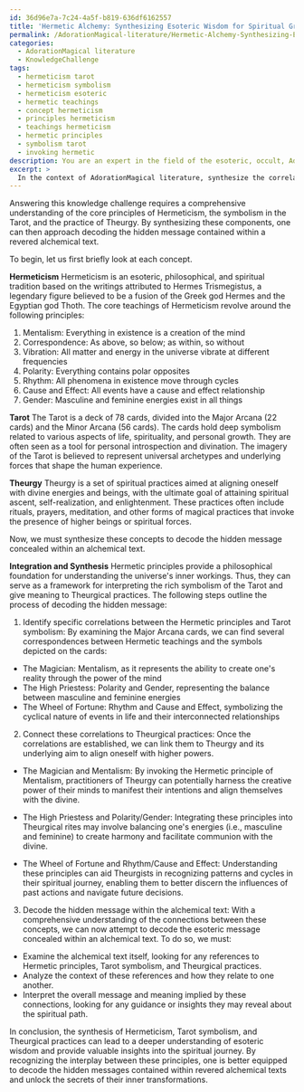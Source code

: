 ```yaml
---
id: 36d96e7a-7c24-4a5f-b819-636df6162557
title: 'Hermetic Alchemy: Synthesizing Esoteric Wisdom for Spiritual Growth'
permalink: /AdorationMagical-literature/Hermetic-Alchemy-Synthesizing-Esoteric-Wisdom-for-Spiritual-Growth/
categories:
  - AdorationMagical literature
  - KnowledgeChallenge
tags:
  - hermeticism tarot
  - hermeticism symbolism
  - hermeticism esoteric
  - hermetic teachings
  - concept hermeticism
  - principles hermeticism
  - teachings hermeticism
  - hermetic principles
  - symbolism tarot
  - invoking hermetic
description: You are an expert in the field of the esoteric, occult, AdorationMagical literature and Education. You are a writer of tests, challenges, books and deep knowledge on AdorationMagical literature for initiates and students to gain deep insights and understanding from. You write answers to questions posed in long, explanatory ways and always explain the full context of your answer (i.e., related concepts, formulas, examples, or history), as well as the step-by-step thinking process you take to answer the challenges. Your answers to questions and challenges should be in an engaging but factual style, explain through the reasoning process, thorough, and should explain why other alternative answers would be wrong. Summarize the key themes, ideas, and conclusions at the end.
excerpt: > 
  In the context of AdorationMagical literature, synthesize the correlations between the core principles of Hermeticism, the symbolism found in the Tarot, and the practice of Theurgy, in order to successfully decode the hidden message concealed within a revered alchemical text.
---
```

Answering this knowledge challenge requires a comprehensive understanding of the core principles of Hermeticism, the symbolism in the Tarot, and the practice of Theurgy. By synthesizing these components, one can then approach decoding the hidden message contained within a revered alchemical text.

To begin, let us first briefly look at each concept.

**Hermeticism**
Hermeticism is an esoteric, philosophical, and spiritual tradition based on the writings attributed to Hermes Trismegistus, a legendary figure believed to be a fusion of the Greek god Hermes and the Egyptian god Thoth. The core teachings of Hermeticism revolve around the following principles:
1. Mentalism: Everything in existence is a creation of the mind
2. Correspondence: As above, so below; as within, so without
3. Vibration: All matter and energy in the universe vibrate at different frequencies
4. Polarity: Everything contains polar opposites
5. Rhythm: All phenomena in existence move through cycles
6. Cause and Effect: All events have a cause and effect relationship
7. Gender: Masculine and feminine energies exist in all things

**Tarot**
The Tarot is a deck of 78 cards, divided into the Major Arcana (22 cards) and the Minor Arcana (56 cards). The cards hold deep symbolism related to various aspects of life, spirituality, and personal growth. They are often seen as a tool for personal introspection and divination. The imagery of the Tarot is believed to represent universal archetypes and underlying forces that shape the human experience.

**Theurgy**
Theurgy is a set of spiritual practices aimed at aligning oneself with divine energies and beings, with the ultimate goal of attaining spiritual ascent, self-realization, and enlightenment. These practices often include rituals, prayers, meditation, and other forms of magical practices that invoke the presence of higher beings or spiritual forces.

Now, we must synthesize these concepts to decode the hidden message concealed within an alchemical text.

**Integration and Synthesis**
Hermetic principles provide a philosophical foundation for understanding the universe's inner workings. Thus, they can serve as a framework for interpreting the rich symbolism of the Tarot and give meaning to Theurgical practices. The following steps outline the process of decoding the hidden message:

1. Identify specific correlations between the Hermetic principles and Tarot symbolism:
By examining the Major Arcana cards, we can find several correspondences between Hermetic teachings and the symbols depicted on the cards:

- The Magician: Mentalism, as it represents the ability to create one's reality through the power of the mind
- The High Priestess: Polarity and Gender, representing the balance between masculine and feminine energies
- The Wheel of Fortune: Rhythm and Cause and Effect, symbolizing the cyclical nature of events in life and their interconnected relationships

2. Connect these correlations to Theurgical practices:
Once the correlations are established, we can link them to Theurgy and its underlying aim to align oneself with higher powers.

- The Magician and Mentalism: By invoking the Hermetic principle of Mentalism, practitioners of Theurgy can potentially harness the creative power of their minds to manifest their intentions and align themselves with the divine.
  
- The High Priestess and Polarity/Gender: Integrating these principles into Theurgical rites may involve balancing one's energies (i.e., masculine and feminine) to create harmony and facilitate communion with the divine.

- The Wheel of Fortune and Rhythm/Cause and Effect: Understanding these principles can aid Theurgists in recognizing patterns and cycles in their spiritual journey, enabling them to better discern the influences of past actions and navigate future decisions.

3. Decode the hidden message within the alchemical text:
With a comprehensive understanding of the connections between these concepts, we can now attempt to decode the esoteric message concealed within an alchemical text. To do so, we must:

- Examine the alchemical text itself, looking for any references to Hermetic principles, Tarot symbolism, and Theurgical practices.
- Analyze the context of these references and how they relate to one another.
- Interpret the overall message and meaning implied by these connections, looking for any guidance or insights they may reveal about the spiritual path.

In conclusion, the synthesis of Hermeticism, Tarot symbolism, and Theurgical practices can lead to a deeper understanding of esoteric wisdom and provide valuable insights into the spiritual journey. By recognizing the interplay between these principles, one is better equipped to decode the hidden messages contained within revered alchemical texts and unlock the secrets of their inner transformations.
